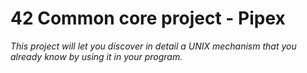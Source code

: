# 42 Common core project - Pipex

*This project will let you discover in detail a UNIX mechanism that you already know by using it in your program.*
